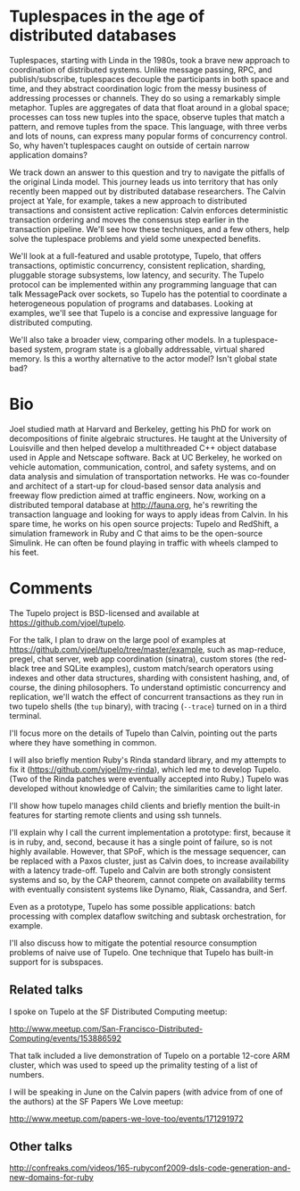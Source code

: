 # Tuplespaces in the age of distributed databases

Tuplespaces, starting with Linda in the 1980s, took a brave new approach to  coordination of distributed systems. Unlike message passing, RPC, and publish/subscribe, tuplespaces decouple the participants in both space and time, and they abstract coordination logic from the messy business of addressing processes or channels. They do so using a remarkably simple metaphor. Tuples are aggregates of data that float around in a global space; processes can toss new tuples into the space, observe tuples that match a pattern, and remove tuples from the space. This language, with three verbs and lots of nouns, can express many popular forms of concurrency control. So, why haven't tuplespaces caught on outside of certain narrow application domains?

We track down an answer to this question and try to navigate the pitfalls of the original Linda model. This journey leads us into territory that has only recently been mapped out by distributed database researchers. The Calvin project at Yale, for example, takes a new approach to distributed transactions and consistent active replication: Calvin enforces deterministic transaction ordering and moves the consensus step earlier in the transaction pipeline. We'll see how these techniques, and a few others, help solve the tuplespace problems and yield some unexpected benefits.

We'll look at a full-featured and usable prototype, Tupelo, that offers transactions, optimistic concurrency, consistent replication, sharding, pluggable storage subsystems, low latency, and security. The Tupelo protocol can be implemented within any programming language that can talk MessagePack over sockets, so Tupelo has the potential to coordinate a heterogeneous population of programs and databases. Looking at examples, we'll see that Tupelo is a concise and expressive language for distributed computing.

We'll also take a broader view, comparing other models. In a tuplespace-based system, program state is a globally addressable, virtual shared memory. Is this a worthy alternative to the actor model? Isn't global state bad?

# Bio

Joel studied math at Harvard and Berkeley, getting his PhD for work on decompositions of finite algebraic structures. He taught at the University of Louisville and then helped develop a multithreaded C++ object database used in Apple and Netscape software. Back at UC Berkeley, he worked on vehicle automation, communication, control, and safety systems, and on data analysis and simulation of transportation networks. He was co-founder and architect of a start-up for cloud-based sensor data analysis and freeway flow prediction aimed at traffic engineers. Now, working on a distributed temporal database at http://fauna.org, he's rewriting the transaction language and looking for ways to apply ideas from Calvin. In his spare time, he works on his open source projects: Tupelo and RedShift, a simulation framework in Ruby and C that aims to be the open-source Simulink. He can often be found playing in traffic with wheels clamped to his feet.

# Comments

The Tupelo project is BSD-licensed and available at https://github.com/vjoel/tupelo.

For the talk, I plan to draw on the large pool of examples at https://github.com/vjoel/tupelo/tree/master/example, such as map-reduce, pregel, chat server, web app coordination (sinatra), custom stores (the red-black tree and SQLite examples), custom match/search operators using indexes and other data structures, sharding with consistent hashing, and, of course, the dining philosophers. To understand optimistic concurrency and replication, we'll watch the effect of concurrent transactions as they run in two tupelo shells (the `tup` binary), with tracing (`--trace`) turned on in a third terminal.

I'll focus more on the details of Tupelo than Calvin, pointing out the parts where they have something in common.

I will also briefly mention Ruby's Rinda standard library, and my attempts to fix it (https://github.com/vjoel/my-rinda), which led me to develop Tupelo. (Two of the Rinda patches were eventually accepted into Ruby.) Tupelo was developed without knowledge of Calvin; the similarities came to light later.

I'll show how tupelo manages child clients and briefly mention the built-in features for starting remote clients and using ssh tunnels.

I'll explain why I call the current implementation a prototype: first, because it is in ruby, and, second, because it has a single point of failure, so is not highly available. However, that SPoF, which is the message sequencer, can be replaced with a Paxos cluster, just as Calvin does, to increase availability with a latency trade-off. Tupelo and Calvin are both strongly consistent systems and so, by the CAP theorem, cannot compete on availability terms with eventually consistent systems like Dynamo, Riak, Cassandra, and Serf.

Even as a prototype, Tupelo has some possible applications: batch processing with complex dataflow switching and subtask orchestration, for example.

I'll also discuss how to mitigate the potential resource consumption problems of naive use of Tupelo. One technique that Tupelo has built-in support for is subspaces.

## Related talks

I spoke on Tupelo at the SF Distributed Computing meetup:

http://www.meetup.com/San-Francisco-Distributed-Computing/events/153886592

That talk included a live demonstration of Tupelo on a portable 12-core ARM cluster, which was used to speed up the primality testing of a list of numbers.

I will be speaking in June on the Calvin papers (with advice from of one of the authors) at the SF Papers We Love meetup:

http://www.meetup.com/papers-we-love-too/events/171291972

## Other talks

http://confreaks.com/videos/165-rubyconf2009-dsls-code-generation-and-new-domains-for-ruby
